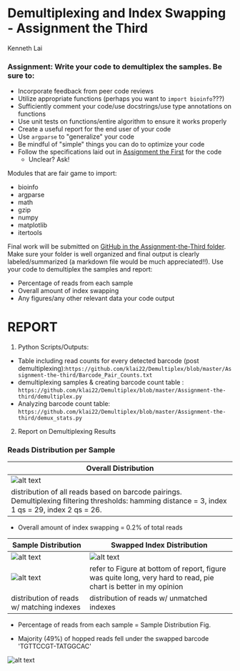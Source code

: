 # Demultiplexing and Index Swapping - Assignment the Third
Kenneth Lai 

### Assignment: Write your code to demultiplex the samples. Be sure to:

- Incorporate feedback from peer code reviews
- Utilize appropriate functions (perhaps you want to `import bioinfo`???)
- Sufficiently comment your code/use docstrings/use type annotations on functions
- Use unit tests on functions/entire algorithm to ensure it works properly
- Create a useful report for the end user of your code
- Use `argparse` to "generalize" your code
- Be mindful of "simple" things you can do to optimize your code
- Follow the specifications laid out in [Assignment the First](../Assignment-the-first#part-2--develop-an-algorithm-to-de-multiplex-the-samples) for the code
    - Unclear? Ask!

Modules that are fair game to import:
- bioinfo
- argparse
- math
- gzip
- numpy
- matplotlib
- itertools

Final work will be submitted on [GitHub in the Assignment-the-Third folder](.). Make sure your folder is well organized and final output is clearly labeled/summarized (a markdown file would be much appreciated!!). Use your code to demultiplex the samples and report:
- Percentage of reads from each sample
- Overall amount of index swapping
- Any figures/any other relevant data your code output


# REPORT 
1. Python Scripts/Outputs:
* Table including read counts for every detected barcode (post demultiplexing):```https://github.com/klai22/Demultiplex/blob/master/Assignment-the-third/Barcode_Pair_Counts.txt``` 
* demultiplexing samples & creating barcode count table : 
```https://github.com/klai22/Demultiplex/blob/master/Assignment-the-third/demultiplex.py```
* Analyzing barcode count table: 
```https://github.com/klai22/Demultiplex/blob/master/Assignment-the-third/demux_stats.py```

2. Report on Demultiplexing Results 

### Reads Distribution per Sample
|Overall Distribution|
|---|
|![alt text](Overall_Distribution.png)|
|distribution of all reads based on barcode pairings. Demultiplexing filtering thresholds: hamming distance = 3, index 1 qs = 29, index 2 qs = 26. |

- Overall amount of index swapping = 0.2% of total reads 

|Sample Distribution| Swapped Index Distribution|
|---|---|
|![alt text](Sample_Distribution.png)|![alt text](Swapped_Index_Distribution.png)|
|![alt text](Sample_Distribution_barh.png)|refer to Figure at bottom of report, figure was quite long, very hard to read, pie chart is better in my opinion|
|distribution of reads w/ matching indexes|distribution of reads w/ unmatched indexes|

- Percentage of reads from each sample = Sample Distribution Fig.

- Majority (49%) of hopped reads fell under the swapped barcode 'TGTTCCGT-TATGGCAC'

![alt text](Swapped_Index_Distribution_barh.png)
